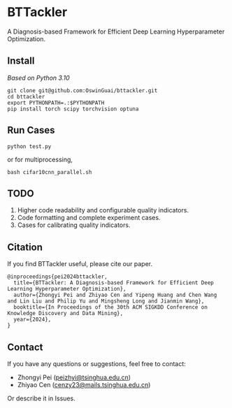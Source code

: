 # BTTackler
A Diagnosis-based Framework for Efficient Deep Learning Hyperparameter Optimization.

## Install
*Based on Python 3.10*
```
git clone git@github.com:OswinGuai/bttackler.git
cd bttackler
export PYTHONPATH=.:$PYTHONPATH
pip install torch scipy torchvision optuna
```

## Run Cases
```
python test.py
```
or for multiprocessing,
```
bash cifar10cnn_parallel.sh
```

## TODO
1. Higher code readability and configurable quality indicators.
2. Code formatting and complete experiment cases.
3. Cases for calibrating quality indicators.

## Citation
If you find BTTackler useful, please cite our paper.
```
@inproceedings{pei2024bttackler,
  title={BTTackler: A Diagnosis-based Framework for Efficient Deep Learning Hyperparameter Optimization},
  author={Zhongyi Pei and Zhiyao Cen and Yipeng Huang and Chen Wang and Lin Liu and Philip Yu and Mingsheng Long and Jianmin Wang},
  booktitle={In Proceedings of the 30th ACM SIGKDD Conference on Knowledge Discovery and Data Mining},
  year={2024},
}
```
## Contact
If you have any questions or suggestions, feel free to contact:

- Zhongyi Pei (peizhyi@tsinghua.edu.cn)
- Zhiyao Cen (cenzy23@mails.tsinghua.edu.cn)

Or describe it in Issues.
